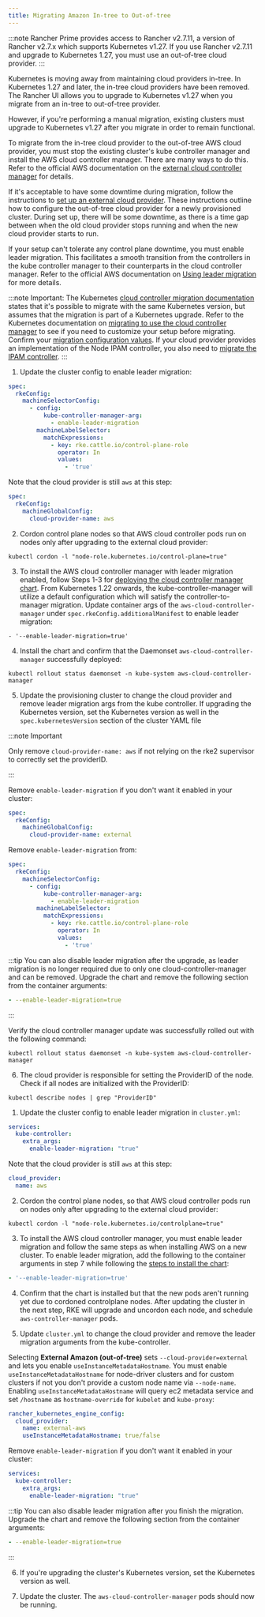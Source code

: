 ```yaml
---
title: Migrating Amazon In-tree to Out-of-tree
---
```


<head>
  <link rel="canonical" href="https://ranchermanager.docs.rancher.com/how-to-guides/new-user-guides/kubernetes-clusters-in-rancher-setup/migrate-to-an-out-of-tree-cloud-provider/migrate-to-out-of-tree-amazon"/>
</head>

:::note
Rancher Prime provides access to Rancher v2.7.11, a version of Rancher v2.7.x which supports Kubernetes v1.27. If you use Rancher v2.7.11 and upgrade to Kubernetes 1.27, you must use an out-of-tree cloud provider.
:::

Kubernetes is moving away from maintaining cloud providers in-tree. In Kubernetes 1.27 and later, the in-tree cloud providers have been removed. The Rancher UI allows you to upgrade to Kubernetes v1.27 when you migrate from an in-tree to out-of-tree provider. 

However, if you're performing a manual migration, existing clusters must upgrade to Kubernetes v1.27 after you migrate in order to remain functional.

To migrate from the in-tree cloud provider to the out-of-tree AWS cloud provider, you must stop the existing cluster's kube controller manager and install the AWS cloud controller manager. There are many ways to do this. Refer to the official AWS documentation on the [external cloud controller manager](https://cloud-provider-aws.sigs.k8s.io/getting_started/) for details.

If it's acceptable to have some downtime during migration, follow the instructions to [set up an external cloud provider](../set-up-cloud-providers/amazon.md#using-the-out-of-tree-aws-cloud-provider). These instructions outline how to configure the out-of-tree cloud provider for a newly provisioned cluster. During set up, there will be some downtime, as there is a time gap between when the old cloud provider stops running and when the new cloud provider starts to run.

If your setup can't tolerate any control plane downtime, you must enable leader migration. This facilitates a smooth transition from the controllers in the kube controller manager to their counterparts in the cloud controller manager. Refer to the official AWS documentation on [Using leader migration](https://cloud-provider-aws.sigs.k8s.io/getting_started/) for more details.

:::note Important:
The Kubernetes [cloud controller migration documentation](https://kubernetes.io/docs/tasks/administer-cluster/controller-manager-leader-migration/#before-you-begin) states that it's possible to migrate with the same Kubernetes version, but assumes that the migration is part of a  Kubernetes upgrade. Refer to the Kubernetes documentation on [migrating to use the cloud controller manager](https://kubernetes.io/docs/tasks/administer-cluster/controller-manager-leader-migration/) to see if you need to customize your setup before migrating. Confirm your [migration configuration values](https://kubernetes.io/docs/tasks/administer-cluster/controller-manager-leader-migration/#default-configuration). If your cloud provider provides an implementation of the Node IPAM controller,  you also need to [migrate the IPAM controller](https://kubernetes.io/docs/tasks/administer-cluster/controller-manager-leader-migration/#node-ipam-controller-migration).
:::

<Tabs groupId="k8s-distro">
<TabItem value="RKE2">

1. Update the cluster config to enable leader migration:

```yaml
spec:
  rkeConfig:
    machineSelectorConfig:
      - config:
          kube-controller-manager-arg:
            - enable-leader-migration
        machineLabelSelector:
          matchExpressions:
            - key: rke.cattle.io/control-plane-role
              operator: In
              values:
                - 'true'
```

Note that the cloud provider is still `aws` at this step:

```yaml
spec:
  rkeConfig:
    machineGlobalConfig:
      cloud-provider-name: aws
```

2. Cordon control plane nodes so that AWS cloud controller pods run on nodes only after upgrading to the external cloud provider:

```shell
kubectl cordon -l "node-role.kubernetes.io/control-plane=true"
```

3. To install the AWS cloud controller manager with leader migration enabled, follow Steps 1-3 for [deploying the cloud controller manager chart](../set-up-cloud-providers/amazon.md#using-the-out-of-tree-aws-cloud-provider). From Kubernetes 1.22 onwards, the kube-controller-manager will utilize a default configuration which will satisfy the controller-to-manager migration. Update container args of the `aws-cloud-controller-manager` under `spec.rkeConfig.additionalManifest` to enable leader migration:

```shell
- '--enable-leader-migration=true' 
```

4. Install the chart and confirm that the Daemonset `aws-cloud-controller-manager` successfully deployed:

```shell
kubectl rollout status daemonset -n kube-system aws-cloud-controller-manager
```

5. Update the provisioning cluster to change the cloud provider and remove leader migration args from the kube controller. 
If upgrading the Kubernetes version, set the Kubernetes version as well in the `spec.kubernetesVersion` section of the cluster YAML file

:::note Important

Only remove `cloud-provider-name: aws` if not relying on the rke2 supervisor to correctly set the providerID.

:::

Remove `enable-leader-migration` if you don't want it enabled in your cluster:

```yaml
spec:
  rkeConfig:
    machineGlobalConfig:
      cloud-provider-name: external
```

Remove `enable-leader-migration` from:

```yaml
spec:
  rkeConfig:
    machineSelectorConfig:
      - config:
          kube-controller-manager-arg:
            - enable-leader-migration
        machineLabelSelector:
          matchExpressions:
            - key: rke.cattle.io/control-plane-role
              operator: In
              values:
                - 'true'
```

:::tip
You can also disable leader migration after the upgrade, as leader migration is no longer required due to only one cloud-controller-manager and can be removed.
Upgrade the chart and remove the following section from the container arguments:

```yaml
- --enable-leader-migration=true 
```
:::

Verify the cloud controller manager update was successfully rolled out with the following command:

```shell
kubectl rollout status daemonset -n kube-system aws-cloud-controller-manager
```

6. The cloud provider is responsible for setting the ProviderID of the node. Check if all nodes are initialized with the ProviderID:

```shell
kubectl describe nodes | grep "ProviderID"
```

</TabItem>

<TabItem value="RKE">

1. Update the cluster config to enable leader migration in `cluster.yml`:

```yaml
services:
  kube-controller:
    extra_args:
      enable-leader-migration: "true"
```

Note that the cloud provider is still `aws` at this step:

```yaml
cloud_provider:
  name: aws
```

2. Cordon the control plane nodes, so that AWS cloud controller pods run on nodes only after upgrading to the external cloud provider:

```shell
kubectl cordon -l "node-role.kubernetes.io/controlplane=true"
```

3. To install the AWS cloud controller manager, you must enable leader migration and follow the same steps as when installing AWS on a new cluster. To enable leader migration, add the following to the container arguments in step 7 while following the [steps to install the chart](../set-up-cloud-providers/amazon.md#helm-chart-installation-from-ui):

```yaml
- '--enable-leader-migration=true' 
```

4. Confirm that the chart is installed but that the new pods aren't running yet due to cordoned controlplane nodes. After updating the cluster in the next step, RKE will upgrade and uncordon each node, and schedule `aws-controller-manager` pods.

5. Update `cluster.yml` to change the cloud provider and remove the leader migration arguments from the kube-controller.

  Selecting **External Amazon (out-of-tree)** sets `--cloud-provider=external` and lets you enable `useInstanceMetadataHostname`. You must enable `useInstanceMetadataHostname` for node-driver clusters and for custom clusters if not you don't provide a custom node name via `--node-name`. Enabling `useInstanceMetadataHostname` will query ec2 metadata service and set `/hostname` as `hostname-override` for `kubelet` and `kube-proxy`:

```yaml
rancher_kubernetes_engine_config:
  cloud_provider:
    name: external-aws
    useInstanceMetadataHostname: true/false
```

  Remove `enable-leader-migration` if you don't want it enabled in your cluster:

  ```yaml
  services:
    kube-controller:
      extra_args:
        enable-leader-migration: "true"
  ```

:::tip
You can also disable leader migration after you finish the migration. Upgrade the chart and remove the following section from the container arguments:

```yaml
- --enable-leader-migration=true 
```
:::

6. If  you're upgrading the cluster's Kubernetes version, set the Kubernetes version as well.

7. Update the cluster. The `aws-cloud-controller-manager` pods should now be running.

</TabItem>
</Tabs>
